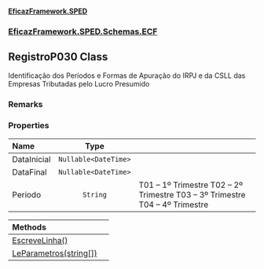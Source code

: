 #### [EficazFramework.SPED](EficazFrameworkSPED.md 'EficazFramework SPED')
### [EficazFramework.SPED.Schemas.ECF](EficazFramework.SPED.Schemas.ECF.md 'EficazFramework.SPED.Schemas.ECF')

## RegistroP030 Class

Identificação dos Períodos e Formas de Apuração do IRPJ e da CSLL das Empresas Tributadas pelo Lucro Presumido

### Remarks
### Properties

| Name | Type | |
| :--- | :---: | :--- |
| DataInicial | `Nullable<DateTime>` |  |
| DataFinal | `Nullable<DateTime>` |  |
| Periodo | `String` | T01 – 1º Trimestre            T02 – 2º Trimestre            T03 – 3º Trimestre            T04 – 4º Trimestre |

| Methods | |
| :--- | :--- |
| [EscreveLinha()](EficazFramework.SPED.Schemas.ECF/RegistroP030/EscreveLinha().md 'EficazFramework.SPED.Schemas.ECF.RegistroP030.EscreveLinha()') | |
| [LeParametros(string[])](EficazFramework.SPED.Schemas.ECF/RegistroP030/LeParametros(string[]).md 'EficazFramework.SPED.Schemas.ECF.RegistroP030.LeParametros(string[])') | |
